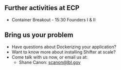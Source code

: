 ## Further activities at ECP
- Container Breakout - 15:30 Founders I & II


## Bring us your problem
- Have questions about Dockerizing your application?
- Want to know more about installing Shifter at scale?
- Come talk with us now, or email us at:
  - Shane Canon:  scanon@lbl.gov

